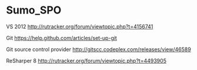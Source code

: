 Sumo_SPO
========
VS 2012 http://rutracker.org/forum/viewtopic.php?t=4156741

Git https://help.github.com/articles/set-up-git

Git source control provider http://gitscc.codeplex.com/releases/view/46589

ReSharper 8 http://rutracker.org/forum/viewtopic.php?t=4493905

